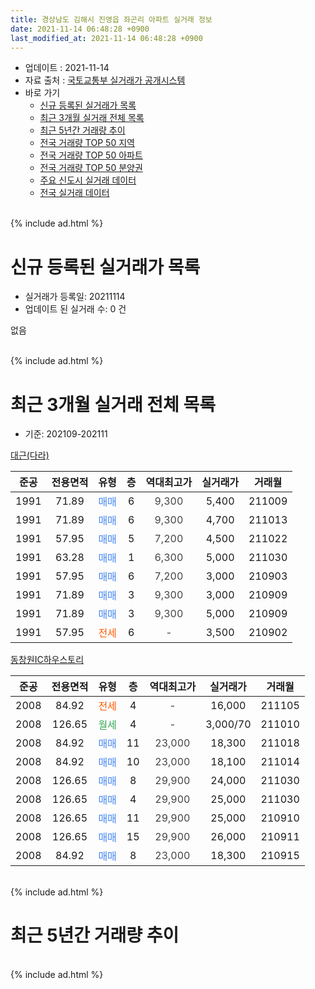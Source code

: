 ```yaml
---
title: 경상남도 김해시 진영읍 좌곤리 아파트 실거래 정보
date: 2021-11-14 06:48:28 +0900
last_modified_at: 2021-11-14 06:48:28 +0900
---
```


* 업데이트 : 2021-11-14
* 자료 출처 : [국토교통부 실거래가 공개시스템](http://rt.molit.go.kr)
* 바로 가기
    * [신규 등록된 실거래가 목록](#신규-등록된-실거래가-목록)
    * [최근 3개월 실거래 전체 목록](#최근-3개월-실거래-전체-목록)
    * [최근 5년간 거래량 추이](#최근-5년간-거래량-추이)
    * [전국 거래량 TOP 50 지역](https://inasie.github.io/apt-trade-info/최근-3개월-전국에서-가장-거래가-많이-발생한-지역)
    * [전국 거래량 TOP 50 아파트](https://inasie.github.io/apt-trade-info/최근-3개월-전국에서-가장-거래가-많이-발생한-아파트)
    * [전국 거래량 TOP 50 분양권](https://inasie.github.io/apt-trade-info/최근-3개월-전국에서-가장-거래가-많이-발생한-분양권)
    * [주요 신도시 실거래 데이터](https://inasie.github.io/apt-trade-info/주요-신도시)
    * [전국 실거래 데이터](https://inasie.github.io/apt-trade-info/전국)
<br>
{% include ad.html %}
<br>

# 신규 등록된 실거래가 목록
* 실거래가 등록일: 20211114
* 업데이트 된 실거래 수: 0 건

없음

<br>
{% include ad.html %}
<br>

# 최근 3개월 실거래 전체 목록
* 기준: 202109-202111


[대근(다라)](https://search.naver.com/search.naver?query=%EA%B2%BD%EC%83%81%EB%82%A8%EB%8F%84+%EA%B9%80%ED%95%B4%EC%8B%9C+%EC%A7%84%EC%98%81%EC%9D%8D+%EC%A2%8C%EA%B3%A4%EB%A6%AC+%EB%8C%80%EA%B7%BC%28%EB%8B%A4%EB%9D%BC%29)

|준공|전용면적|유형|층|역대최고가|실거래가|거래월|
|:---:|:---:|:---:|:---:|:---:|:---:|:---:|
|1991|71.89|<span style="color:#4285f3">매매</span>|6|<span style="color:#444444">9,300</span>|5,400|211009|
|1991|71.89|<span style="color:#4285f3">매매</span>|6|<span style="color:#444444">9,300</span>|4,700|211013|
|1991|57.95|<span style="color:#4285f3">매매</span>|5|<span style="color:#444444">7,200</span>|4,500|211022|
|1991|63.28|<span style="color:#4285f3">매매</span>|1|<span style="color:#444444">6,300</span>|5,000|211030|
|1991|57.95|<span style="color:#4285f3">매매</span>|6|<span style="color:#444444">7,200</span>|3,000|210903|
|1991|71.89|<span style="color:#4285f3">매매</span>|3|<span style="color:#444444">9,300</span>|3,000|210909|
|1991|71.89|<span style="color:#4285f3">매매</span>|3|<span style="color:#444444">9,300</span>|5,000|210909|
|1991|57.95|<span style="color:#ff5a00">전세</span>|6|<span style="color:#444444">-</span>|3,500|210902|

[동창원IC하우스토리](https://search.naver.com/search.naver?query=%EA%B2%BD%EC%83%81%EB%82%A8%EB%8F%84+%EA%B9%80%ED%95%B4%EC%8B%9C+%EC%A7%84%EC%98%81%EC%9D%8D+%EC%A2%8C%EA%B3%A4%EB%A6%AC+%EB%8F%99%EC%B0%BD%EC%9B%90IC%ED%95%98%EC%9A%B0%EC%8A%A4%ED%86%A0%EB%A6%AC)

|준공|전용면적|유형|층|역대최고가|실거래가|거래월|
|:---:|:---:|:---:|:---:|:---:|:---:|:---:|
|2008|84.92|<span style="color:#ff5a00">전세</span>|4|<span style="color:#444444">-</span>|16,000|211105|
|2008|126.65|<span style="color:#34a853">월세</span>|4|<span style="color:#444444">-</span>|3,000/70|211010|
|2008|84.92|<span style="color:#4285f3">매매</span>|11|<span style="color:#444444">23,000</span>|18,300|211018|
|2008|84.92|<span style="color:#4285f3">매매</span>|10|<span style="color:#444444">23,000</span>|18,100|211014|
|2008|126.65|<span style="color:#4285f3">매매</span>|8|<span style="color:#444444">29,900</span>|24,000|211030|
|2008|126.65|<span style="color:#4285f3">매매</span>|4|<span style="color:#444444">29,900</span>|25,000|211030|
|2008|126.65|<span style="color:#4285f3">매매</span>|11|<span style="color:#444444">29,900</span>|25,000|210910|
|2008|126.65|<span style="color:#4285f3">매매</span>|15|<span style="color:#444444">29,900</span>|26,000|210911|
|2008|84.92|<span style="color:#4285f3">매매</span>|8|<span style="color:#444444">23,000</span>|18,300|210915|


<br>
{% include ad.html %}
<br>

# 최근 5년간 거래량 추이


<div style="width:100%;">
    <canvas id="deal_progress" height="200"></canvas>
</div>

<script>
new Chart(document.getElementById("deal_progress"), {
    type: 'line',
    data: {
        labels: ['201611','201612','201701','201702','201703','201704','201705','201706','201707','201708','201709','201710','201711','201712','201801','201802','201803','201804','201805','201806','201807','201808','201809','201810','201811','201812','201901','201902','201903','201904','201905','201906','201907','201908','201909','201910','201911','201912','202001','202002','202003','202004','202005','202006','202007','202008','202009','202010','202011','202012','202101','202102','202103','202104','202105','202106','202107','202108','202109','202110','202111'],
        datasets: [{
            label: '매매',
            pointRadius: 1,
            data: [2, 3, 0, 2, 2, 4, 2, 4, 2, 1, 0, 1, 1, 0, 1, 2, 1, 3, 1, 4, 1, 0, 1, 2, 0, 2, 3, 0, 3, 3, 0, 2, 1, 0, 0, 2, 0, 0, 0, 0, 3, 0, 1, 1, 0, 2, 6, 4, 5, 3, 1, 0, 4, 19, 6, 2, 4, 3, 6, 8, 0],
            borderColor: "rgba(255, 201, 14, 1)",
            backgroundColor: "rgba(255, 201, 14, 0.5)",
            fill: false,
            lineTension: 0
        },{
            label: '전월세',
            pointRadius: 1,
            data: [0, 1, 2, 0, 2, 1, 2, 1, 0, 0, 1, 0, 0, 1, 0, 0, 1, 0, 1, 1, 0, 0, 0, 2, 0, 0, 2, 0, 0, 2, 0, 0, 2, 2, 2, 4, 1, 3, 0, 0, 2, 2, 2, 0, 0, 0, 1, 1, 2, 1, 0, 0, 0, 0, 2, 0, 0, 3, 1, 1, 1],
            borderColor: "rgba(0, 141, 185, 1)",
            backgroundColor: "rgba(0, 141, 185, 0.5)",
            fill: false,
            lineTension: 0
        }
        ]
    },
    options: {
        responsive: true,
        title: {
            display: false
        },
        tooltips: {
            mode: 'index',
            intersect: false
        },
        hover: {
            mode: 'nearest',
            intersect: true
        },
        scales: {
            xAxes: [{
                display: true,
                scaleLabel: {
                    display: true,
                    labelString: '년/월'
                }
            }],
            yAxes: [{
                display: true,
                ticks: {
                    suggestedMin: 0,
                },
                scaleLabel: {
                    display: true,
                    labelString: '실거래 수'
                }
            }]
        }
    }
});

</script>


<br>
{% include ad.html %}
<br>

